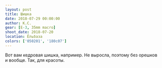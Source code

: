 ```yaml
---
layout: post
title: Шишка
date: 2018-07-29 00:00:00
author: К.С.
gear: [E-3, 35mm macro]
shoot_date: 2018-07-20
location: Ёльбаза
colors: ['050201', '180c07']
---
```

Вот вам кедровая шишка, например. Не выросла, поэтому без орешков и вообще. Так, для красоты.
